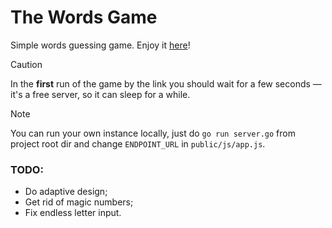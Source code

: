 # The Words Game
Simple words guessing game. Enjoy it [here](https://words-game-2xg8.onrender.com)!

> [!CAUTION]
> In the **first** run of the game by the link you should wait for a few seconds — it's a free server, so it can sleep for a while.

> [!NOTE]
> You can run your own instance locally, just do `go run server.go` from project root dir and change `ENDPOINT_URL` in `public/js/app.js`.

### TODO:
- Do adaptive design;
- Get rid of magic numbers;
- Fix endless letter input.